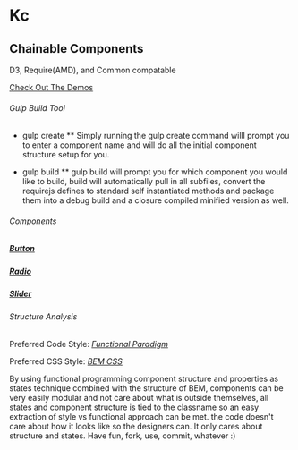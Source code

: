 # Kc

## Chainable Components

D3, Require(AMD), and Common compatable

[Check Out The Demos](http://keleko34.github.io/KC/)

###### Gulp Build Tool

* gulp create
** Simply running the gulp create command willl prompt you to enter a component name and will do all the initial component structure setup for you.

* gulp build
** gulp build will prompt you for which component you would like to build, build will automatically pull in all subfiles, convert the requirejs defines to standard self instantiated methods and package them into a debug build and a closure compiled minified version as well.

###### Components
##### [Button](./Button/README.md)

##### [Radio](./Radio/README.md)

##### [Slider](./Slider/README.md)

###### Structure Analysis

Preferred Code Style: *[Functional Paradigm](https://www.smashingmagazine.com/2014/07/dont-be-scared-of-functional-programming/)*

Preferred CSS Style: *[BEM CSS](https://css-tricks.com/bem-101/)*

By using functional programming component structure and properties as states technique combined with the structure of BEM, 
components can be very easily modular and not care about what is outside themselves, all states and component structure is tied to the classname
so an easy extraction of style vs functional approach can be met. the code doesn't care about how it looks like so the designers can. 
It only cares about structure and states. Have fun, fork, use, commit, whatever :)